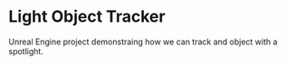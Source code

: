 # Light Object Tracker

Unreal Engine project demonstraing how we can track and object with a spotlight.
